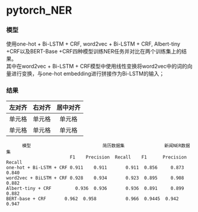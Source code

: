 # pytorch_NER
### 模型
使用one-hot + Bi-LSTM + CRF, word2vec + Bi-LSTM + CRF, Albert-tiny +CRF以及BERT-Base +CRF四种模型训练NER任务并对比在两个训练集上的结果。  
其中在word2vec + Bi-LSTM + CRF模型中使用线性变换将word2vec中的词的向量进行变换，与one-hot embedding进行拼接作为Bi-LSTM的输入；
### 结果
| 左对齐 | 右对齐 | 居中对齐 |
| :-----: | :----: | :----: |
| 单元格 | 单元格 | 单元格 |
| 单元格 | 单元格 | 单元格 |  

```
      模型	                       简历数据集	           新闻NER数据集  	
                        F1	  Precision	 Recall	   F1	   Precision	Recall  
one-hot + Bi-LSTM + CRF	0.911	 0.911	     0.911	0.856	  0.873	   0.840  
word2vec + BiLSTM + CRF	0.928	 0.934	     0.923	0.895	  0.908	   0.882  
Albert-tiny + CRF	      0.936	 0.936	     0.936	0.891	  0.899	   0.882  
BERT-base + CRF	      0.962	 0.958           0.966	0.9445  0.942	   0.947  
```

